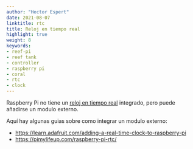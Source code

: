 ```yaml
---
author: "Hector Espert"
date: 2021-08-07
linktitle: rtc
title: Reloj en tiempo real
highlight: true
weight: 8
keywords:
- reef-pi
- reef tank
- controller
- raspberry pi
- coral
- rtc
- clock
---
```


Raspberry Pi no tiene un [reloj en tiempo real](https://es.wikipedia.org/wiki/Reloj_en_tiempo_real) integrado, pero puede añadirse un modulo externo.

Aquí hay algunas guias sobre como integrar un modulo externo:
- https://learn.adafruit.com/adding-a-real-time-clock-to-raspberry-pi
- https://pimylifeup.com/raspberry-pi-rtc/
